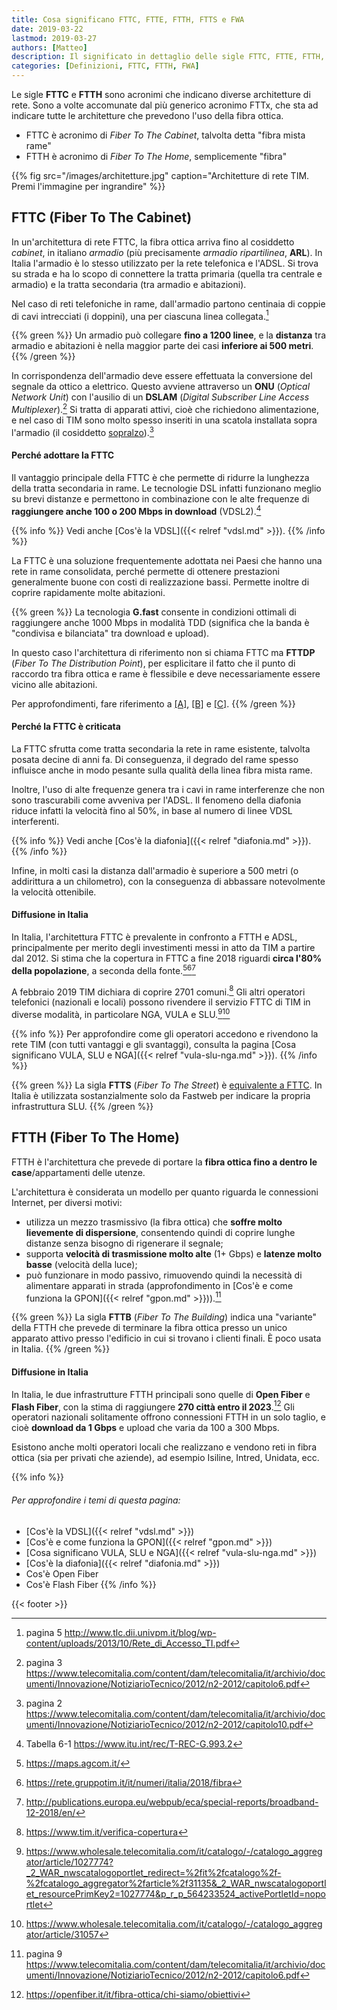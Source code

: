 ```yaml
---
title: Cosa significano FTTC, FTTE, FTTH, FTTS e FWA
date: 2019-03-22
lastmod: 2019-03-27
authors: [Matteo]
description: Il significato in dettaglio delle sigle FTTC, FTTE, FTTH, FTTS e FWA, usate per indicare diversi tipi di architetture di rete
categories: [Definizioni, FTTC, FTTH, FWA]
---
```


Le sigle **FTTC** e **FTTH** sono acronimi che indicano diverse architetture di rete. Sono a volte accomunate dal più generico acronimo FTTx, che sta ad indicare tutte le architetture che prevedono l'uso della fibra ottica.

- FTTC è acronimo di *Fiber To The Cabinet*, talvolta detta "fibra mista rame"
- FTTH è acronimo di *Fiber To The Home*, semplicemente "fibra"

{{% fig src="/images/architetture.jpg" caption="Architetture di rete TIM. Premi l'immagine per ingrandire" %}}

## FTTC (Fiber To The Cabinet)

In un'architettura di rete FTTC, la fibra ottica arriva fino al cosiddetto *cabinet*, in italiano *armadio* (più precisamente *armadio ripartilinea*, **ARL**). In Italia l'armadio è lo stesso utilizzato per la rete telefonica e l'ADSL. Si trova su strada e ha lo scopo di connettere la tratta primaria (quella tra centrale e armadio) e la tratta secondaria (tra armadio e abitazioni).

Nel caso di reti telefoniche in rame, dall'armadio partono centinaia di coppie di cavi intrecciati (i doppini), una per ciascuna linea collegata.[^1]

[^1]: pagina 5 http://www.tlc.dii.univpm.it/blog/wp-content/uploads/2013/10/Rete_di_Accesso_TI.pdf

{{% green %}}
Un armadio può collegare **fino a 1200 linee**, e la **distanza** tra armadio e abitazioni è nella maggior parte dei casi **inferiore ai 500 metri**.
{{% /green %}}

In corrispondenza dell'armadio deve essere effettuata la conversione del segnale da ottico a elettrico. Questo avviene attraverso un **ONU** (*Optical Network Unit*) con l'ausilio di un **DSLAM** (*Digital Subscriber Line Access Multiplexer*).[^2] Si tratta di apparati attivi, cioè che richiedono alimentazione, e nel caso di TIM sono molto spesso inseriti in una scatola installata sopra l'armadio (il cosiddetto [sopralzo](http://www.composititalia.it/it/prodotti/armadi-per-fibra-ottica-msan-sopralzo.html)).[^3]

[^2]: pagina 3 https://www.telecomitalia.com/content/dam/telecomitalia/it/archivio/documenti/Innovazione/NotiziarioTecnico/2012/n2-2012/capitolo6.pdf
[^3]: pagina 2 https://www.telecomitalia.com/content/dam/telecomitalia/it/archivio/documenti/Innovazione/NotiziarioTecnico/2012/n2-2012/capitolo10.pdf

#### Perché adottare la FTTC
Il vantaggio principale della FTTC è che permette di ridurre la lunghezza della tratta secondaria in rame. Le tecnologie DSL infatti funzionano meglio su brevi distanze e permettono in combinazione con le alte frequenze di **raggiungere anche 100 o 200 Mbps in download** (VDSL2).[^4]

[^4]: Tabella 6-1 https://www.itu.int/rec/T-REC-G.993.2

{{% info %}}
Vedi anche [Cos'è la VDSL]({{< relref "vdsl.md" >}}).
{{% /info %}}

La FTTC è una soluzione frequentemente adottata nei Paesi che hanno una rete in rame consolidata, perché permette di ottenere prestazioni generalmente buone con costi di realizzazione bassi. Permette inoltre di coprire rapidamente molte abitazioni.

{{% green %}}
La tecnologia **G.fast** consente in condizioni ottimali di raggiungere anche 1000 Mbps in modalità TDD (significa che la banda è "condivisa e bilanciata" tra download e upload).

In questo caso l'architettura di riferimento non si chiama FTTC ma **FTTDP** (*Fiber To The Distribution Point*), per esplicitare il fatto che il punto di raccordo tra fibra ottica e rame è flessibile e deve necessariamente essere vicino alle abitazioni.

Per approfondimenti, fare riferimento a [[A]](https://www.telecomitalia.com/tit/it/notiziariotecnico/edizioni-2016/n-2-2016/capitolo-2/approfondimenti-1.html), [[B]](https://www.telecomitalia.com/content/dam/telecomitalia/it/archivio/documenti/Innovazione/MnisitoNotiziario/2016/2-2016/Notiziario-Tecnico-2-2016.pdf) e [[C]](https://forum.fibra.click/d/1392-sperimentazione-g-fast-tim/18).
{{% /green %}}

#### Perché la FTTC è criticata
La FTTC sfrutta come tratta secondaria la rete in rame esistente, talvolta posata decine di anni fa. Di conseguenza, il degrado del rame spesso influisce anche in modo pesante sulla qualità della linea fibra mista rame.

Inoltre, l'uso di alte frequenze genera tra i cavi in rame interferenze che non sono trascurabili come avveniva per l'ADSL. Il fenomeno della diafonia riduce infatti la velocità fino al 50%, in base al numero di linee VDSL interferenti.

{{% info %}}
Vedi anche [Cos'è la diafonia]({{< relref "diafonia.md" >}}).
{{% /info %}}

Infine, in molti casi la distanza dall'armadio è superiore a 500 metri (o addirittura a un chilometro), con la conseguenza di abbassare notevolmente la velocità ottenibile.

#### Diffusione in Italia

In Italia, l'architettura FTTC è prevalente in confronto a FTTH e ADSL, principalmente per merito degli investimenti messi in atto da TIM a partire dal 2012. Si stima che la copertura in FTTC a fine 2018 riguardi **circa l'80% della popolazione**, a seconda della fonte.[^5][^6][^7]

[^5]: https://maps.agcom.it/
[^6]: https://rete.gruppotim.it/it/numeri/italia/2018/fibra
[^7]: http://publications.europa.eu/webpub/eca/special-reports/broadband-12-2018/en/

A febbraio 2019 TIM dichiara di coprire 2701 comuni.[^8] Gli altri operatori telefonici (nazionali e locali) possono rivendere il servizio FTTC di TIM in diverse modalità, in particolare NGA, VULA e SLU.[^9][^10]

[^8]: https://www.tim.it/verifica-copertura
[^9]: https://www.wholesale.telecomitalia.com/it/catalogo/-/catalogo_aggregator/article/1027774?_2_WAR_nwscatalogoportlet_redirect=%2fit%2fcatalogo%2f-%2fcatalogo_aggregator%2farticle%2f31135&_2_WAR_nwscatalogoportlet_resourcePrimKey2=1027774&p_r_p_564233524_activePortletId=noportlet
[^10]: https://www.wholesale.telecomitalia.com/it/catalogo/-/catalogo_aggregator/article/31057

{{% info %}}
Per approfondire come gli operatori accedono e rivendono la rete TIM (con tutti vantaggi e gli svantaggi), consulta la pagina [Cosa significano VULA, SLU e NGA]({{< relref "vula-slu-nga.md" >}}).
{{% /info %}}

{{% green %}}
La sigla **FTTS** (*Fiber To The Street*) è [equivalente a FTTC](https://www.fastweb.it/adsl-fibra-ottica/rete-fibra-ottica/). In Italia è utilizzata sostanzialmente solo da Fastweb per indicare la propria infrastruttura SLU.
{{% /green %}}

## FTTH (Fiber To The Home)

FTTH è l'architettura che prevede di portare la **fibra ottica fino a dentro le case**/appartamenti delle utenze.

L'architettura è considerata un modello per quanto riguarda le connessioni Internet, per diversi motivi:

- utilizza un mezzo trasmissivo (la fibra ottica) che **soffre molto lievemente di dispersione**, consentendo quindi di coprire lunghe distanze senza bisogno di rigenerare il segnale;
- supporta **velocità di trasmissione molto alte** (1+ Gbps) e **latenze molto basse** (velocità della luce);
- può funzionare in modo passivo, rimuovendo quindi la necessità di alimentare apparati in strada (approfondimento in [Cos'è e come funziona la GPON]({{< relref "gpon.md" >}})).[^11]

[^11]: pagina 9  https://www.telecomitalia.com/content/dam/telecomitalia/it/archivio/documenti/Innovazione/NotiziarioTecnico/2012/n2-2012/capitolo6.pdf

{{% green %}}
La sigla **FTTB** (*Fiber To The Building*) indica una "variante" della FTTH che prevede di terminare la fibra ottica presso un unico apparato attivo presso l'edificio in cui si trovano i clienti finali. È poco usata in Italia.
{{% /green %}}

#### Diffusione in Italia

In Italia, le due infrastrutture FTTH principali sono quelle di **Open Fiber** e **Flash Fiber**, con la stima di raggiungere **270 città entro il 2023**.[^12] Gli operatori nazionali solitamente offrono connessioni FTTH in un solo taglio, e cioè **download da 1 Gbps** e upload che varia da 100 a 300 Mbps.

[^12]: https://openfiber.it/it/fibra-ottica/chi-siamo/obiettivi

Esistono anche molti operatori locali che realizzano e vendono reti in fibra ottica (sia per privati che aziende), ad esempio Isiline, Intred, Unidata, ecc.

{{% info %}}
###### Per approfondire i temi di questa pagina:

- [Cos'è la VDSL]({{< relref "vdsl.md" >}})
- [Cos'è e come funziona la GPON]({{< relref "gpon.md" >}})
- [Cosa significano VULA, SLU e NGA]({{< relref "vula-slu-nga.md" >}})
- [Cos'è la diafonia]({{< relref "diafonia.md" >}})
- Cos'è Open Fiber
- Cos'è Flash Fiber
{{% /info %}}

{{< footer >}}

